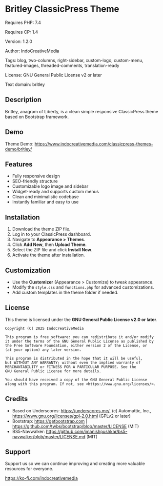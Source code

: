 # Britley ClassicPress Theme

Requires PHP: 7.4

Requires CP: 1.4

Version: 1.2.0

Author: IndoCreativeMedia

Tags: blog, two-columns, right-sidebar, custom-logo, custom-menu, featured-images, threaded-comments, translation-ready

License: GNU General Public License v2 or later

Text domain: britley

## Description
Britley, anagram of Liberty, is a clean simple responsive ClassicPress theme based on Bootstrap framework.

## Demo
Theme Demo: https://www.indocreativemedia.com/classicpress-themes-demo/britley/

## Features
- Fully responsive design
- SEO-friendly structure
- Customizable logo image and sidebar
- Widget-ready and supports custom menus
- Clean and minimalistic codebase
- Instantly familiar and easy to use

## Installation
1. Download the theme ZIP file.
2. Log in to your ClassicPress dashboard.
3. Navigate to **Appearance > Themes**.
4. Click **Add New**, then **Upload Theme**.
5. Select the ZIP file and click **Install Now**.
6. Activate the theme after installation.

## Customization
- Use the **Customizer** (Appearance > Customize) to tweak appearance.
- Modify the `style.css` and `functions.php` for advanced customizations.
- Add custom templates in the theme folder if needed.

## License
This theme is licensed under the **GNU General Public License v2.0 or later**.

```
Copyright (C) 2025 IndoCreativeMedia

This program is free software: you can redistribute it and/or modify
it under the terms of the GNU General Public License as published by
the Free Software Foundation, either version 2 of the License, or
(at your option) any later version.

This program is distributed in the hope that it will be useful,
but WITHOUT ANY WARRANTY; without even the implied warranty of
MERCHANTABILITY or FITNESS FOR A PARTICULAR PURPOSE. See the
GNU General Public License for more details.

You should have received a copy of the GNU General Public License
along with this program. If not, see <https://www.gnu.org/licenses/>.
```

## Credits
* Based on Underscores: https://underscores.me/, (c) Automattic, Inc., https://www.gnu.org/licenses/gpl-2.0.html (GPLv2 or later)
* Bootstrap: https://getbootstrap.com | https://github.com/twbs/bootstrap/blob/master/LICENSE (MIT)
* BS5-Navwalker: https://github.com/imanishpushkar/bs5-navwalker/blob/master/LICENSE.md (MIT)

## Support
Support us so we can continue improving and creating more valuable resources for everyone.

https://ko-fi.com/indocreativemedia
